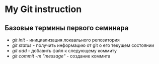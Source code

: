 # My Git instruction

## Базовые термины первого семинара

* *git init* - инициализация локаального репозитория
* *git status* - получить информацию от git о его текущем состоянии
* *git add* - добавить файл к следующему коммиту
* *git commit -m "message"* - создание коммита